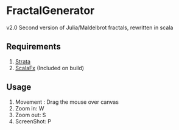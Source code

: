# FractalGenerator
v2.0
Second version of Julia/Maldelbrot fractals, rewritten in scala
## Requirements
1. [Strata](https://github.com/OpenGamma/Strata) 
2. [ScalaFx](https://github.com/scalafx/scalafx) (Included on build)

## Usage
1. Movement : Drag the mouse over canvas
2. Zoom in: W
3. Zoom out: S
4. ScreenShot: P